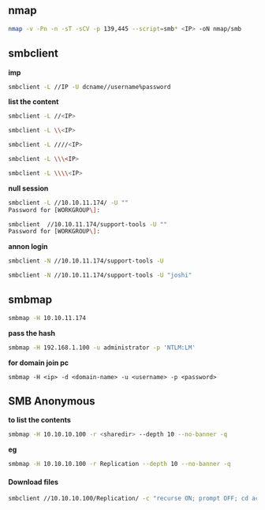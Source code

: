 ## nmap
```bash
nmap -v -Pn -n -sT -sCV -p 139,445 --script=smb* <IP> -oN nmap/smb
```


## smbclient 

**imp**

```sh
smbclient -L //IP -U dcname//username%password
```


**list the content**
```bash
smbclient -L //<IP>
```

```bash
smbclient -L \\<IP>
```

```sh
smbclient -L ////<IP>
```

```sh
smbclient -L \\\<IP>
```

```sh
smbclient -L \\\\<IP>
```


 **null session**
```sh
smbclient -L //10.10.11.174/ -U "" 
Password for [WORKGROUP\]:
```
```sh
smbclient  //10.10.11.174/support-tools -U ""
Password for [WORKGROUP\]:

```


**annon login**

```sh
smbclient -N //10.10.11.174/support-tools -U  
```

```sh
smbclient -N //10.10.11.174/support-tools -U "joshi"
```


## smbmap

```sh
smbmap -H 10.10.11.174
```
**pass the hash**

```sh
smbmap -H 192.168.1.100 -u administrator -p 'NTLM:LM'
```

**for domain join pc**
```
smbmap -H <ip> -d <domain-name> -u <username> -p <password>
```



## SMB Anonymous

**to list the contents**
```sh
smbmap -H 10.10.10.100 -r <sharedir> --depth 10 --no-banner -q
```
**eg**
```bash
smbmap -H 10.10.10.100 -r Replication --depth 10 --no-banner -q
```
#### Download files

```sh
smbclient //10.10.10.100/Replication/ -c "recurse ON; prompt OFF; cd active.htb; mget *"
```
